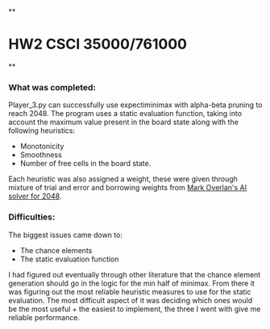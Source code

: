 **

# HW2 CSCI 35000/761000

**

### What was completed:
Player_3.py can successfully use expectiminimax with alpha-beta pruning to reach 2048. The program uses a static evaluation function, taking into account the maximum value present in the board state along with the following heuristics:

 - Monotonicity
 - Smoothness
 - Number of free cells in the board state.


Each heuristic was also assigned a weight, these were given through mixture of trial and error and borrowing weights from [Mark Overlan's AI solver for 2048](https://github.com/ovolve/2048-AI). 

### Difficulties:
The biggest issues came down to:

 - The chance elements
 -  The static evaluation function 

I had figured out eventually through other literature that the chance element generation should go in the logic for the min half of minimax. From there it was figuring out the most reliable heuristic measures to use for the static evaluation. The most difficult aspect of it was deciding which ones would be the most useful + the easiest to implement, the three I went with give me reliable performance.
<!--stackedit_data:
eyJoaXN0b3J5IjpbMjE1MzQ1ODc3XX0=
-->